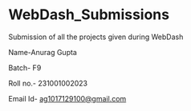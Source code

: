 # WebDash_Submissions
Submission of all the projects given during WebDash

Name-Anurag Gupta

Batch- F9

Roll no.- 231001002023

Email Id- ag1017129100@gmail.com
